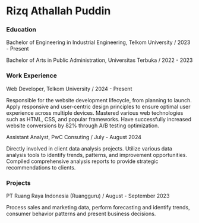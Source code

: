 # Rizq Athallah Puddin

### Education
Bachelor of Engineering in Industrial Engineering, Telkom University / 2023 - Present

Bachelor of Arts in Public Administration, Universitas Terbuka / 2022 - 2023

### Work Experience
Web Developer, Telkom University / 2024 - Present

Responsible for the website development lifecycle, from planning to launch. Apply responsive and user-centric design principles to ensure optimal user experience across multiple devices. Mastered various web technologies such as HTML, CSS, and popular frameworks. Have successfully increased website conversions by 82% through A/B testing optimization.

Assistant Analyst, PwC Consuting / July - August 2024

Directly involved in client data analysis projects. Utilize various data analysis tools to identify trends, patterns, and improvement opportunities. Compiled comprehensive analysis reports to provide strategic recommendations to clients.

### Projects
PT Ruang Raya Indonesia (Ruangguru) / August - September 2023

Process sales and marketing data, perform forecasting and identify trends, consumer behavior
patterns and present business decisions.

